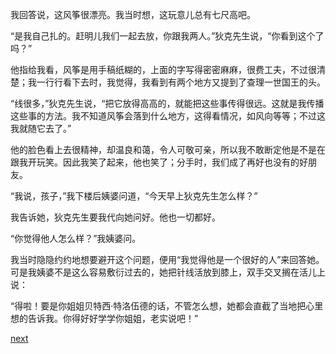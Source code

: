 
我回答说，这风筝很漂亮。我当时想，这玩意儿总有七尺高吧。

“是我自己扎的。赶明儿我们一起去放，你跟我两人。”狄克先生说，“你看到这个了吗？”

他指给我看，风筝是用手稿纸糊的，上面的字写得密密麻麻，很费工夫，不过很清楚；我一行行看下去时，我觉得，我看到有两个地方又提到了查理一世国王的头。

“线很多，”狄克先生说，“把它放得高高的，就能把这些事传得很远。这就是我传播这些事的方法。我不知道风筝会落到什么地方，这得看情况，如风向等等；不过这我就随它去了。”

他的脸色看上去很精神，却温良和蔼，令人可敬可亲，所以我不敢断定他是不是在跟我开玩笑。因此我笑了起来，他也笑了；分手时，我们成了再好也没有的好朋友。

“我说，孩子，”我下楼后姨婆问道，“今天早上狄克先生怎么样？”

我告诉她，狄克先生要我代向她问好。他也一切都好。

“你觉得他人怎么样？”我姨婆问。

我当时隐隐约约地想要避开这个问题，便用“我觉得他是一个很好的人”来回答她。可是我姨婆不是这么容易敷衍过去的，她把针线活放到膝上，双手交叉搁在活儿上说：

“得啦！要是你姐姐贝特西·特洛伍德的话，不管怎么想，她都会直截了当地把心里想的告诉我。你得好好学学你姐姐，老实说吧！”

[next](page189.md)
